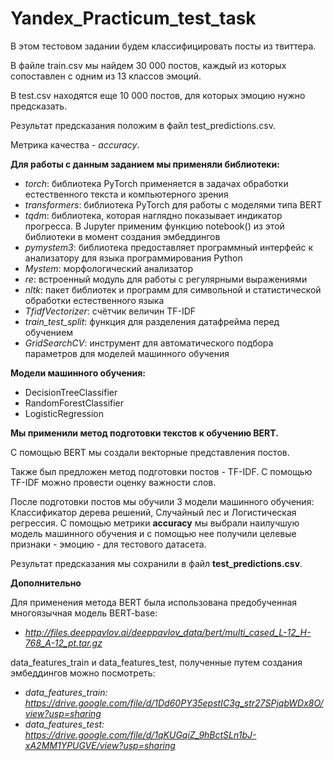 # Yandex_Practicum_test_task

В этом тестовом задании будем классифицировать посты из твиттера.

В файле train.csv мы найдем 30 000 постов, каждый из которых сопоставлен с одним из 13 классов эмоций.

В test.csv находятся еще 10 000 постов, для которых эмоцию нужно предсказать.

Результат предсказания положим в файл test_predictions.csv.

Метрика качества - *accuracy*.

**Для работы с данным заданием мы применяли библиотеки:**

- *torch*: библиотека PyTorch применяется в задачах обработки естественного текста и компьютерного зрения
- *transformers*: библиотека PyTorch для работы с моделями типа BERT
- *tqdm*: библиотека, которая наглядно показывает индикатор прогресса. В Jupyter применим функцию notebook() из этой библиотеки в момент создания эмбеддингов
- *pymystem3*: библиотека предоставляет программный интерфейс к анализатору для языка программирования Python
- *Mystem*: морфологический анализатор
- *re*: встроенный модуль для работы с регулярными выражениями
- *nltk*: пакет библиотек и программ для символьной и статистической обработки естественного языка
- *TfidfVectorizer*: счётчик величин TF-IDF
- *train_test_split*: функция для разделения датафрейма перед обучением
- *GridSearchCV*: инструмент для автоматического подбора параметров для моделей машинного обучения

**Модели машинного обучения:**

- DecisionTreeClassifier
- RandomForestClassifier
- LogisticRegression

**Мы применили метод подготовки текстов к обучению BERT.**

С помощью BERT мы создали векторные представления постов.

Также был предложен метод подготовки постов - TF-IDF. С помощью TF-IDF можно провести оценку важности слов.

После подготовки постов мы обучили 3 модели машинного обучения: Классификатор дерева решений, Случайный лес и Логистическая регрессия.
С помощью метрики **accuracy** мы выбрали наилучшую модель машинного обучения и с помощью нее получили целевые признаки - эмоцию - для тестового датасета.

Результат предсказания мы сохранили в файл **test_predictions.csv**.

**Дополнительно**

Для применения метода BERT была использована предобученная многоязычная модель BERT-base:
- *http://files.deeppavlov.ai/deeppavlov_data/bert/multi_cased_L-12_H-768_A-12_pt.tar.gz*

data_features_train и data_features_test, полученные путем создания эмбеддингов можно посмотреть:
- *data_features_train: https://drive.google.com/file/d/1Dd60PY35epstIC3g_str27SPjqbWDx8O/view?usp=sharing*
- *data_features_test: https://drive.google.com/file/d/1qKUGqiZ_9hBctSLn1bJ-xA2MM1YPUGVE/view?usp=sharing*
